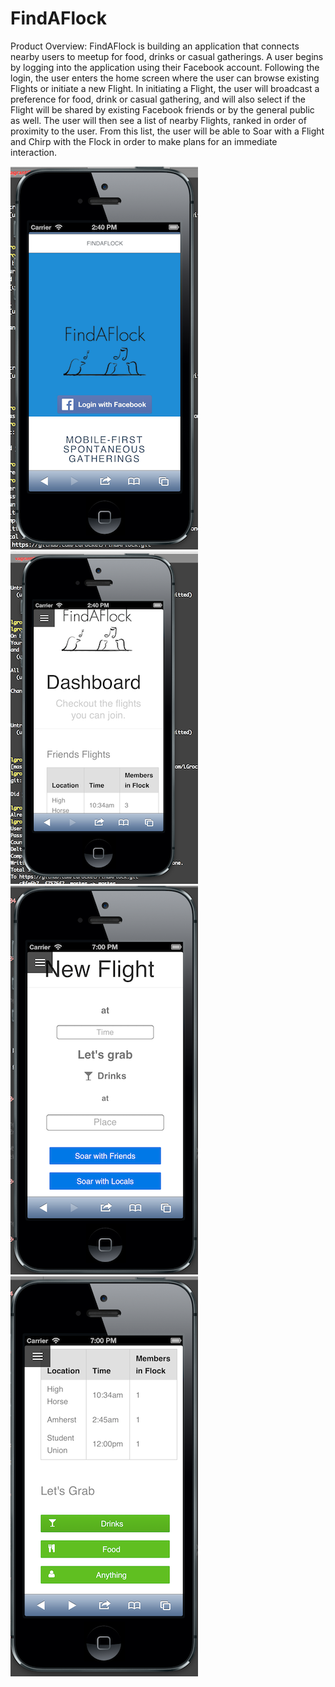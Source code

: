 FindAFlock
==========
Product Overview: FindAFlock is building an application that connects nearby users to meetup for food, drinks or casual gatherings. A user begins by logging into the application using their Facebook account. Following the login, the user enters the home screen where the user can browse existing Flights or initiate a new Flight. In initiating a Flight, the user will broadcast a preference for food, drink or casual gathering, and will also select if the Flight will be shared by existing Facebook friends or by the general public as well. The user will then see a list of nearby Flights, ranked in order of proximity to the user. From this list, the user will be able to Soar with a Flight and Chirp with the Flock in order to make plans for an immediate interaction.


![](screenshots/ss1.png?raw=true)
![](screenshots/ss2.png?raw=true)
![](screenshots/ss3.png?raw=true)
![](screenshots/ss4.png?raw=true)
